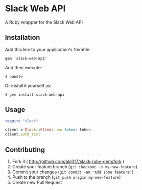# Slack Web API

A Ruby wrapper for the Slack Web API

## Installation

Add this line to your application's Gemfile:

    gem 'slack-web-api'

And then execute:

    $ bundle

Or install it yourself as:

    $ gem install slack-web-api

## Usage

```ruby
require "slack"

client = Slack::Client.new token: token
client.auth_test
```
## Contributing

1. Fork it ( http://github.com/aki017/slack-ruby-gem/fork )
2. Create your feature branch (`git checkout -b my-new-feature`)
3. Commit your changes (`git commit -am 'Add some feature'`)
4. Push to the branch (`git push origin my-new-feature`)
5. Create new Pull Request
